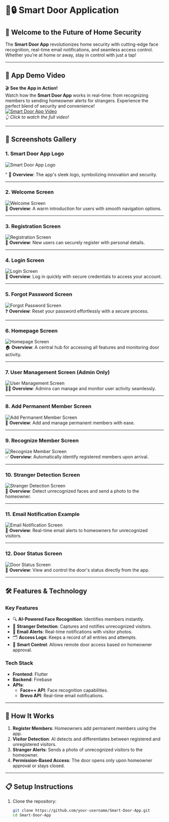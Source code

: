 # 🚪🔒 Smart Door Application  

## 🌟 **Welcome to the Future of Home Security**  
The **Smart Door App** revolutionizes home security with cutting-edge face recognition, real-time email notifications, and seamless access control. Whether you're at home or away, stay in control with just a tap!  

---

## 🎥 **App Demo Video**  
🎬 **See the App in Action!**  
Watch how the **Smart Door App** works in real-time: from recognizing members to sending homeowner alerts for strangers. Experience the perfect blend of security and convenience!  
[![Smart Door App Video](assets/screenshots/video_thumbnail.jpg)](assets/demo_video.mp4)  
*👆 Click to watch the full video!*  

---

## 📸 **Screenshots Gallery**  

### **1. Smart Door App Logo**  
![Smart Door App Logo](https://raw.githubusercontent.com/USERNAME/REPOSITORY/BRANCH/path/to/image.jpg)

" 
🔷 **Overview**: The app's sleek logo, symbolizing innovation and security.  

---

### **2. Welcome Screen**  
![Welcome Screen]("https://imgur.com/ZCkzoSY")  
👋 **Overview**: A warm introduction for users with smooth navigation options.  

---

### **3. Registration Screen**  
![Registration Screen](assets/screenshots/registration_screen.jpg)  
📝 **Overview**: New users can securely register with personal details.  

---

### **4. Login Screen**  
![Login Screen](assets/screenshots/login_screen.jpg)  
🔑 **Overview**: Log in quickly with secure credentials to access your account.  

---

### **5. Forgot Password Screen**  
![Forgot Password Screen](assets/screenshots/forgot_password_screen.jpg)  
❓ **Overview**: Reset your password effortlessly with a secure process.  

---

### **6. Homepage Screen**  
![Homepage Screen](assets/screenshots/homepage_screen.jpg)  
🏠 **Overview**: A central hub for accessing all features and monitoring door activity.  

---

### **7. User Management Screen (Admin Only)**  
![User Management Screen](assets/screenshots/user_management_screen.jpg)  
👨‍💼 **Overview**: Admins can manage and monitor user activity seamlessly.  

---

### **8. Add Permanent Member Screen**  
![Add Permanent Member Screen](assets/screenshots/add_member_screen.jpg)  
👥 **Overview**: Add and manage permanent members with ease.  

---

### **9. Recognize Member Screen**  
![Recognize Member Screen](assets/screenshots/recognize_member_screen.jpg)  
✅ **Overview**: Automatically identify registered members upon arrival.  

---

### **10. Stranger Detection Screen**  
![Stranger Detection Screen](assets/screenshots/stranger_detection_screen.jpg)  
🚨 **Overview**: Detect unrecognized faces and send a photo to the homeowner.  

---

### **11. Email Notification Example**  
![Email Notification Screen](assets/screenshots/email_notification.jpg)  
📧 **Overview**: Real-time email alerts to homeowners for unrecognized visitors.  

---

### **12. Door Status Screen**  
![Door Status Screen](assets/screenshots/door_status_screen.jpg)  
🚪 **Overview**: View and control the door's status directly from the app.  

---

## 🛠️ **Features & Technology**  
### **Key Features**  
- 🔍 **AI-Powered Face Recognition**: Identifies members instantly.  
- 🚨 **Stranger Detection**: Captures and notifies unrecognized visitors.  
- 📧 **Email Alerts**: Real-time notifications with visitor photos.  
- 🗂️ **Access Logs**: Keeps a record of all entries and attempts.  
- 🚪 **Smart Control**: Allows remote door access based on homeowner approval.  

### **Tech Stack**  
- **Frontend**: Flutter  
- **Backend**: Firebase  
- **APIs**:  
  - **Face++ API**: Face recognition capabilities.  
  - **Brevo API**: Real-time email notifications.  

---

## 🌟 **How It Works**  
1. **Register Members**: Homeowners add permanent members using the app.  
2. **Visitor Detection**: AI detects and differentiates between registered and unregistered visitors.  
3. **Stranger Alerts**: Sends a photo of unrecognized visitors to the homeowner.  
4. **Permission-Based Access**: The door opens only upon homeowner approval or stays closed.  

---

## 📋 **Setup Instructions**  
1. Clone the repository:  
   ```bash
   git clone https://github.com/your-username/Smart-Door-App.git
   cd Smart-Door-App
